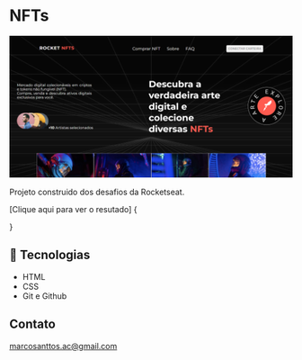 # NFTs

![preview](assets/NFT-shop.png)

Projeto construido dos desafios da Rocketseat.

[Clique aqui para ver o resutado] {
    
}

## 🚀 Tecnologias

- HTML
- CSS
- Git e Github

## Contato

marcosanttos.ac@gmail.com
